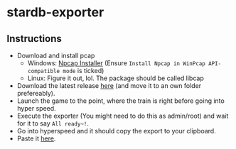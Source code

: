 # stardb-exporter

## Instructions

- Download and install pcap
  - Windows: [Npcap Installer](https://npcap.com/#download) (Ensure `Install Npcap in WinPcap API-compatible mode` is ticked)
  - Linux: Figure it out, lol. The package should be called libcap
- Download the latest release [here](https://github.com/juliuskreutz/stardb-exporter/releases/tag/latest) (and move it to an own folder prefereably).
- Launch the game to the point, where the train is right before going into hyper speed.
- Execute the exporter (You might need to do this as admin/root) and wait for it to say `All ready~!`.
- Go into hyperspeed and it should copy the export to your clipboard.
- Paste it [here](https://stardb.gg/import).
